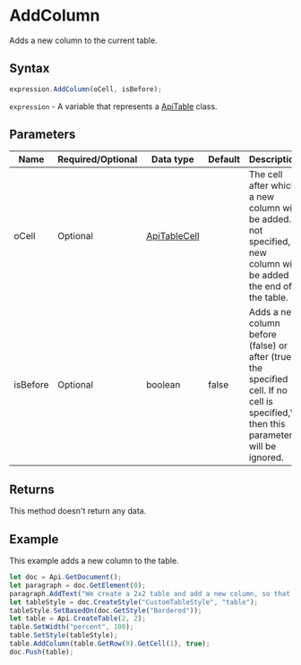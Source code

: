 # AddColumn

Adds a new column to the current table.

## Syntax

```javascript
expression.AddColumn(oCell, isBefore);
```

`expression` - A variable that represents a [ApiTable](../ApiTable.md) class.

## Parameters

| **Name** | **Required/Optional** | **Data type** | **Default** | **Description** |
| ------------- | ------------- | ------------- | ------------- | ------------- |
| oCell | Optional | [ApiTableCell](../../ApiTableCell/ApiTableCell.md) |  | The cell after which a new column will be added. If not specified, a new column will be added at the end of the table. |
| isBefore | Optional | boolean | false | Adds a new column before (false) or after (true) the specified cell. If no cell is specified,\ then this parameter will be ignored. |

## Returns

This method doesn't return any data.

## Example

This example adds a new column to the table.

```javascript editor-docx
let doc = Api.GetDocument();
let paragraph = doc.GetElement(0);
paragraph.AddText("We create a 2x2 table and add a new column, so that it becomes 3x2:");
let tableStyle = doc.CreateStyle("CustomTableStyle", "table");
tableStyle.SetBasedOn(doc.GetStyle("Bordered"));
let table = Api.CreateTable(2, 2);
table.SetWidth("percent", 100);
table.SetStyle(tableStyle);
table.AddColumn(table.GetRow(0).GetCell(1), true);
doc.Push(table);
```
